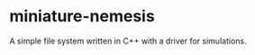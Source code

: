 miniature-nemesis
=================

A simple file system written in C++ with a driver for simulations.
